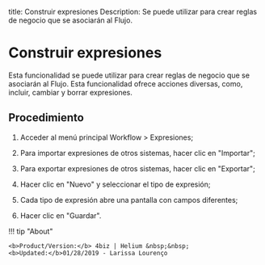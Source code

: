 title:  Construir expresiones 
Description: Se puede utilizar para crear reglas de negocio que se asociarán al Flujo.
# Construir expresiones

Esta funcionalidad se puede utilizar para crear reglas de negocio que se asociarán al Flujo.
Esta funcionalidad ofrece acciones diversas, como, incluir, cambiar y borrar expresiones.

Procedimiento
-------------

1.  Acceder al menú principal Workflow \> Expresiones;

2.  Para importar expresiones de otros sistemas, hacer clic en "Importar";

3.  Para exportar expresiones de otros sistemas, hacer clic en "Exportar";

4.  Hacer clic en "Nuevo" y seleccionar el tipo de expresión;

5.  Cada tipo de expresión abre una pantalla con campos diferentes;

6.  Hacer clic en "Guardar".

!!! tip "About"

    <b>Product/Version:</b> 4biz | Helium &nbsp;&nbsp;
    <b>Updated:</b>01/28/2019 - Larissa Lourenço
